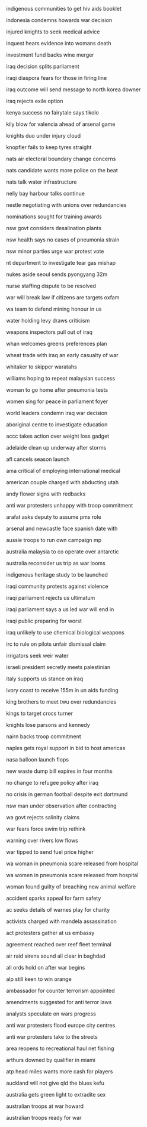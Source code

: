indigenous communities to get hiv aids booklet

indonesia condemns howards war decision

injured knights to seek medical advice

inquest hears evidence into womans death

investment fund backs wine merger

iraq decision splits parliament

iraqi diaspora fears for those in firing line

iraq outcome will send message to north korea downer

iraq rejects exile option

kenya success no fairytale says tikolo

kily blow for valencia ahead of arsenal game

knights duo under injury cloud

knopfler fails to keep tyres straight

nats air electoral boundary change concerns

nats candidate wants more police on the beat

nats talk water infrastructure

nelly bay harbour talks continue

nestle negotiating with unions over redundancies

nominations sought for training awards

nsw govt considers desalination plants

nsw health says no cases of pneumonia strain

nsw minor parties urge war protest vote

nt department to investigate tear gas mishap

nukes aside seoul sends pyongyang 32m

nurse staffing dispute to be resolved

war will break law if citizens are targets oxfam

wa team to defend mining honour in us

water holding levy draws criticism

weapons inspectors pull out of iraq

whan welcomes greens preferences plan

wheat trade with iraq an early casualty of war

whitaker to skipper waratahs

williams hoping to repeat malaysian success

woman to go home after pneumonia tests

women sing for peace in parliament foyer

world leaders condemn iraq war decision

aboriginal centre to investigate education

accc takes action over weight loss gadget

adelaide clean up underway after storms

afl cancels season launch

ama critical of employing international medical

american couple charged with abducting utah

andy flower signs with redbacks

anti war protesters unhappy with troop commitment

arafat asks deputy to assume pms role

arsenal and newcastle face spanish date with

aussie troops to run own campaign mp

australia malaysia to co operate over antarctic

australia reconsider us trip as war looms

indigenous heritage study to be launched

iraqi community protests against violence

iraqi parliament rejects us ultimatum

iraqi parliament says a us led war will end in

iraqi public preparing for worst

iraq unlikely to use chemical biological weapons

irc to rule on pilots unfair dismissal claim

irrigators seek weir water

israeli president secretly meets palestinian

italy supports us stance on iraq

ivory coast to receive 155m in un aids funding

king brothers to meet twu over redundancies

kings to target crocs turner

knights lose parsons and kennedy

nairn backs troop commitment

naples gets royal support in bid to host americas

nasa balloon launch flops

new waste dump bill expires in four months

no change to refugee policy after iraq

no crisis in german football despite exit dortmund

nsw man under observation after contracting

wa govt rejects salinity claims

war fears force swim trip rethink

warning over rivers low flows

war tipped to send fuel price higher

wa woman in pneumonia scare released from hospital

wa women in pneumonia scare released from hospital

woman found guilty of breaching new animal welfare

accident sparks appeal for farm safety

ac seeks details of warnes play for charity

activists charged with mandela assassination

act protesters gather at us embassy

agreement reached over reef fleet terminal

air raid sirens sound all clear in baghdad

all ords hold on after war begins

alp still keen to win orange

ambassador for counter terrorism appointed

amendments suggested for anti terror laws

analysts speculate on wars progress

anti war protesters flood europe city centres

anti war protesters take to the streets

area reopens to recreational haul net fishing

arthurs downed by qualifier in miami

atp head miles wants more cash for players

auckland will not give qld the blues kefu

australia gets green light to extradite sex

australian troops at war howard

australian troops ready for war

